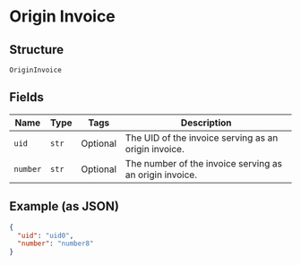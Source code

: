 
# Origin Invoice

## Structure

`OriginInvoice`

## Fields

| Name | Type | Tags | Description |
|  --- | --- | --- | --- |
| `uid` | `str` | Optional | The UID of the invoice serving as an origin invoice. |
| `number` | `str` | Optional | The number of the invoice serving as an origin invoice. |

## Example (as JSON)

```json
{
  "uid": "uid0",
  "number": "number8"
}
```


